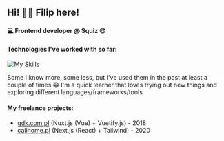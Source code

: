 ## Hi! 👋🏼 Filip here!

#### 💻 Frontend developer @ Squiz 😎


#### Technologies I've worked with so far: 

[![My Skills](https://skillicons.dev/icons?i=js,html,css,sass,svelte,react,nextjs,tailwind,mongodb,graphql,c,styledcomponents,ts,vite,webpack)](https://skillicons.dev)

Some I know more, some less, but I've used them in the past at least a couple of times 😁
I'm a quick learner that loves trying out new things and exploring different languages/frameworks/tools

#### My freelance projects:
 * [gdk.com.pl](https://gdk.com.pl) (Nuxt.js (Vue) + Vuetify.js) - 2018
 * [calihome.pl](https://calihome.pl) (Next.js (React) + Tailwind) - 2020

